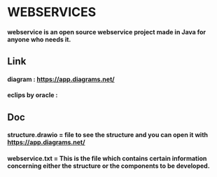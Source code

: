 # WEBSERVICES

#### webservice is an open source webservice project made in Java for anyone who needs it.

## Link

#### diagram : https://app.diagrams.net/
#### eclips by oracle : 

## Doc

#### structure.drawio = file to see the structure and you can open it with https://app.diagrams.net/
#### webservice.txt = This is the file which contains certain information concerning either the structure or the components to be developed.
